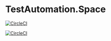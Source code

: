 # TestAutomation.Space

[![CircleCI](https://circleci.com/gh/vvrozhkova/testautomation.space.svg?style=svg)](https://circleci.com/gh/vvrozhkova/testautomation.space)


[![CircleCI](https://circleci.com/gh/vvrozhkova/testautomation.space/tree/master.svg?style=svg)](https://circleci.com/gh/vvrozhkova/testautomation.space/tree/master)
